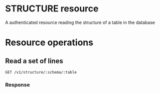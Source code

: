 # STRUCTURE resource

A authenticated resource reading the structure of a table in the database

# Resource operations

## Read a set of lines
```
GET /v1/structure/:schema/:table
```

### Response
